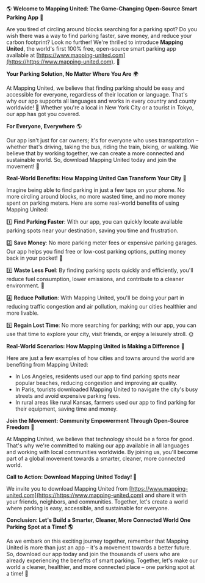 🌎 **Welcome to Mapping United: The Game-Changing Open-Source Smart Parking App** 🌈

Are you tired of circling around blocks searching for a parking spot? Do you wish there was a way to find parking faster, save money, and reduce your carbon footprint? Look no further! We're thrilled to introduce **Mapping United**, the world's first 100% free, open-source smart parking app available at [https://www.mapping-united.com](https://https://www.mapping-united.com). 🤝

**Your Parking Solution, No Matter Where You Are** 🌍

At Mapping United, we believe that finding parking should be easy and accessible for everyone, regardless of their location or language. That's why our app supports all languages and works in every country and county worldwide! 💪 Whether you're a local in New York City or a tourist in Tokyo, our app has got you covered.

**For Everyone, Everywhere** 🌎

Our app isn't just for car owners; it's for everyone who uses transportation – whether that's driving, taking the bus, riding the train, biking, or walking. We believe that by working together, we can create a more connected and sustainable world. So, download Mapping United today and join the movement! 🚀

**Real-World Benefits: How Mapping United Can Transform Your City** 🌆

Imagine being able to find parking in just a few taps on your phone. No more circling around blocks, no more wasted time, and no more money spent on parking meters. Here are some real-world benefits of using Mapping United:

1️⃣ **Find Parking Faster**: With our app, you can quickly locate available parking spots near your destination, saving you time and frustration.

2️⃣ **Save Money**: No more parking meter fees or expensive parking garages. Our app helps you find free or low-cost parking options, putting money back in your pocket! 💸

3️⃣ **Waste Less Fuel**: By finding parking spots quickly and efficiently, you'll reduce fuel consumption, lower emissions, and contribute to a cleaner environment. 🌿

4️⃣ **Reduce Pollution**: With Mapping United, you'll be doing your part in reducing traffic congestion and air pollution, making our cities healthier and more livable.

5️⃣ **Regain Lost Time**: No more searching for parking; with our app, you can use that time to explore your city, visit friends, or enjoy a leisurely stroll. 🌞

**Real-World Scenarios: How Mapping United is Making a Difference** 🌟

Here are just a few examples of how cities and towns around the world are benefiting from Mapping United:

* In Los Angeles, residents used our app to find parking spots near popular beaches, reducing congestion and improving air quality.
* In Paris, tourists downloaded Mapping United to navigate the city's busy streets and avoid expensive parking fees.
* In rural areas like rural Kansas, farmers used our app to find parking for their equipment, saving time and money.

**Join the Movement: Community Empowerment Through Open-Source Freedom** 🌟

At Mapping United, we believe that technology should be a force for good. That's why we're committed to making our app available in all languages and working with local communities worldwide. By joining us, you'll become part of a global movement towards a smarter, cleaner, more connected world.

**Call to Action: Download Mapping United Today! 📲**

We invite you to download Mapping United from [https://www.mapping-united.com](https://https://www.mapping-united.com) and share it with your friends, neighbors, and communities. Together, let's create a world where parking is easy, accessible, and sustainable for everyone.

**Conclusion: Let's Build a Smarter, Cleaner, More Connected World One Parking Spot at a Time! 🌎**

As we embark on this exciting journey together, remember that Mapping United is more than just an app – it's a movement towards a better future. So, download our app today and join the thousands of users who are already experiencing the benefits of smart parking. Together, let's make our world a cleaner, healthier, and more connected place – one parking spot at a time! 🌟